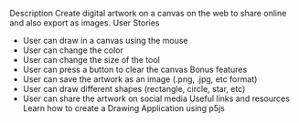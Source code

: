 Description
Create digital artwork on a canvas on the web to share online and also export as images.
User Stories
- User can draw in a canvas using the mouse
- User can change the color
- User can change the size of the tool
- User can press a button to clear the canvas
  Bonus features
- User can save the artwork as an image (.png, .jpg, etc format)
- User can draw different shapes (rectangle, circle, star, etc)
- User can share the artwork on social media
  Useful links and resources
  Learn how to create a Drawing Application using p5js